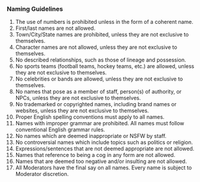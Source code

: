 ### Naming Guidelines

1. The use of numbers is prohibited unless in the form of a coherent name.
2. First/last names are not allowed.
3. Town/City/State names are prohibited, unless they are not exclusive to themselves.
4. Character names are not allowed, unless they are not exclusive to themselves.
5. No described relationships, such as those of lineage and possession. 
6. No sports teams (football teams, hockey teams, etc.) are allowed, unless they are not exclusive to themselves.
7. No celebrities or bands are allowed, unless they are not exclusive to themselves.
8. No names that pose as a member of staff, person(s) of authority, or NPCs, unless they are not exclusive to themselves.
9. No trademarked or copyrighted names, including brand names or websites, unless they are not exclusive to themselves.
10. Proper English spelling conventions must apply to all names.
11. Names with improper grammar are prohibited. All names must follow conventional English grammar rules.
12. No names which are deemed inappropriate or NSFW by staff.
13. No controversial names which include topics such as politics or religion.
14. Expressions/sentences that are not deemed appropriate are not allowed.
15. Names that reference to being a cog in any form are not allowed.
16. Names that are deemed too negative and/or insulting are not allowed.
17. All Moderators have the final say on all names. Every name is subject to Moderator discretion.
